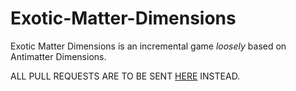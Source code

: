 # Exotic-Matter-Dimensions
Exotic Matter Dimensions is an incremental game *loosely* based on Antimatter Dimensions.

ALL PULL REQUESTS ARE TO BE SENT [HERE](https://github.com/alemaninc/Exotic-Matter-Dimensions-Testing/tree/main) INSTEAD.
